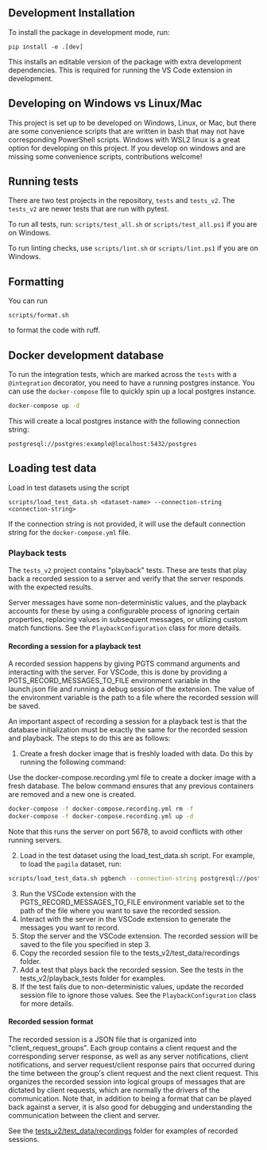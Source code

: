 ## Development Installation

To install the package in development mode, run:

    pip install -e .[dev]

This installs an editable version of the package with extra development dependencies.
This is required for running the VS Code extension in development.

## Developing on Windows vs Linux/Mac

This project is set up to be developed on Windows, Linux, or Mac, but there are some convenience scripts
that are written in bash that may not have corresponding PowerShell scripts. Windows with WSL2 linux
is a great option for developing on this project. If you develop on windows and are missing
some convenience scripts, contributions welcome!

## Running tests

There are two test projects in the repository, `tests` and `tests_v2`.
The `tests_v2` are newer tests that are run with pytest.

To run all tests, run: `scripts/test_all.sh` or `scripts/test_all.ps1` if you are on Windows.

To run linting checks, use `scripts/lint.sh` or `scripts/lint.ps1` if you are on Windows.

## Formatting

You can run

```
scripts/format.sh
```

to format the code with ruff.

## Docker development database

To run the integration tests, which are marked across the `tests` with a `@integration` decorator, you need to have a running postgres instance.
You can use the `docker-compose` file to quickly spin up a local postgres instance.

```bash
docker-compose up -d
```
This will create a local postgres instance with the following connection string:

```
postgresql://postgres:example@localhost:5432/postgres
```

## Loading test data

Load in test datasets using the script

```
scripts/load_test_data.sh <dataset-name> --connection-string <connection-string>
```

If the connection string is not provided, it will use the default connection string for the 
`docker-compose.yml` file.

### Playback tests

The `tests_v2` project contains "playback" tests. These are tests that play back a recorded session to a server and verify
that the server responds with the expected results.

Server messages have some non-deterministic values, and the playback accounts for these by using a configurable process of
ignoring certain properties, replacing values in subsequent messages, or utilizing custom match functions. See the
`PlaybackConfiguration` class for more details.

#### Recording a session for a playback test

A recorded session happens by giving PGTS command arguments and interacting with the server. For VSCode, this is done by
providing a PGTS_RECORD_MESSAGES_TO_FILE environment variable in the launch.json file and running a debug session of the extension.
The value of the environment variable is the path to a file where the recorded session will be saved.

An important aspect of recording a session for a playback test is that the database initialization must be exactly the same for the
recorded session and playback. The steps to do this are as follows:

1. Create a fresh docker image that is freshly loaded with data. Do this by running the following command:

Use the docker-compose.recording.yml file to create a docker image with a fresh database. The below
command ensures that any previous containers are removed and a new one is created.

```bash
docker-compose -f docker-compose.recording.yml rm -f  
docker-compose -f docker-compose.recording.yml up -d
```

Note that this runs the server on port 5678, to avoid conflicts with other running servers.

2. Load in the test dataset using the load_test_data.sh script. For example, to load the `pagila` dataset, run:

```bash
scripts/load_test_data.sh pgbench --connection-string postgresql://postgres:example@localhost:5678/postgres
```

3. Run the VSCode extension with the PGTS_RECORD_MESSAGES_TO_FILE environment variable set to the path of the file where you want to save the recorded session.
4. Interact with the server in the VSCode extension to generate the messages you want to record.
5. Stop the server and the VSCode extension. The recorded session will be saved to the file you specified in step 3.
6. Copy the recorded session file to the tests_v2/test_data/recordings folder.
7. Add a test that plays back the recorded session. See the tests in the tests_v2/playback_tests folder for examples.
8. If the test fails due to non-deterministic values, update the recorded session file to ignore those values. See the `PlaybackConfiguration` class for more details.

#### Recorded session format

The recorded session is a JSON file that is organized into "client_request_groups". Each group contains a client request and the corresponding server response,
as well as any server notifications, client notifications, and server request/client response pairs that occurred during the time between the group's client request
and the next client request. This organizes the recorded session into logical groups of messages that are dictated by client requests, which are normally the drivers
of the communication. Note that, in addition to being a format that can be played back against a server, it is also good for debugging and understanding the communication between the client and server.

See the [tests_v2/test_data/recordings](tests_v2/test_data/recordings) folder for examples of recorded sessions.
